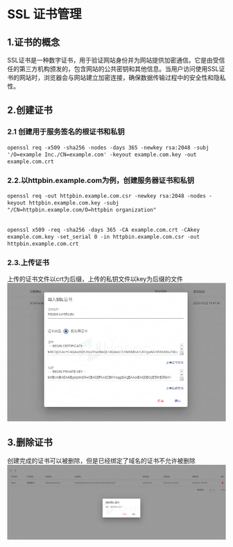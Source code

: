 # SSL 证书管理

## 1.证书的概念
SSL证书是一种数字证书，用于验证网站身份并为网站提供加密通信。它是由受信任的第三方机构颁发的，包含网站的公共密钥和其他信息。当用户访问使用SSL证书的网站时，浏览器会与网站建立加密连接，确保数据传输过程中的安全性和隐私性。
## 2.创建证书
### 2.1 创建用于服务签名的根证书和私钥
```shell
openssl req -x509 -sha256 -nodes -days 365 -newkey rsa:2048 -subj '/O=example Inc./CN=example.com' -keyout example.com.key -out example.com.crt
```
### 2.2.以httpbin.example.com为例，创建服务器证书和私钥
```shell
openssl req -out httpbin.example.com.csr -newkey rsa:2048 -nodes -keyout httpbin.example.com.key -subj "/CN=httpbin.example.com/O=httpbin organization"
```
```shell

openssl x509 -req -sha256 -days 365 -CA example.com.crt -CAkey example.com.key -set_serial 0 -in httpbin.example.com.csr -out httpbin.example.com.crt
```
### 2.3.上传证书
上传的证书文件以crt为后缀，上传的私钥文件以key为后缀的文件
![](image/上传证书.png)
## 3.删除证书
创建完成的证书可以被删除，但是已经绑定了域名的证书不允许被删除
![](image/删除证书.png)
